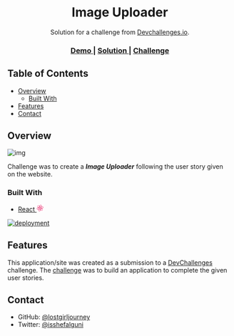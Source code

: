 <h1 align="center">Image Uploader</h1>

<div align="center">
   Solution for a challenge from  <a href="http://devchallenges.io" target="_blank">Devchallenges.io</a>.
</div>

<div align="center">
  <h3>
    <a href="https://image-uploader-challenge.vercel.app/">
      Demo
    </a>
    <span> | </span>
    <a href="https://devchallenges.io/solutions/PR4rf6tde3J9yBBPa0Rs">
      Solution
    </a>
    <span> | </span>
    <a href="https://devchallenges.io/challenges/O2iGT9yBd6xZBrOcVirx">
      Challenge
    </a>
  </h3>
</div>

## Table of Contents

-   [Overview](#overview)
    -   [Built With](#built-with)
-   [Features](#features)
-   [Contact](#contact)

## Overview

![img](https://i.imgur.com/OaiATSa.gif)

Challenge was to create a **_Image Uploader_** following the user story given on the website.

### Built With

<p>
  <ul>
    <li>
      <a href="https://reactjs.org/">
        React
      </a>
      <img src="https://github.com/lostgirljourney/Portfolio-Challenge/raw/main/assets/react.png" width="16px">
    </li>
  </ul>
</p>

[![deployment](https://img.shields.io/badge/deployment-success-yellow)](https://image-uploader-challenge.vercel.app/)

## Features

This application/site was created as a submission to a [DevChallenges](https://devchallenges.io/challenges) challenge. The [challenge](https://devchallenges.io/challenges/O2iGT9yBd6xZBrOcVirx) was to build an application to complete the given user stories.

## Contact

-   GitHub: [@lostgirljourney](https://github.com/lostgirljourney)
-   Twitter: [@isshefalguni](https://twitter.com/isshefalguni)
